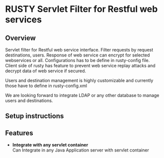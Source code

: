 # RUSTY Servlet Filter for Restful web services

## Overview

Servlet filter for Restful web service interface. Filter requests by request destinations, users. Response of web service can encrypt for selected webservices or all. Configurations has to be define in rusty-config file. Client side of rusty has feature to prevent web service replay attacks and decrypt data of web service if secured. 

Users and destination management is highly customizable and currently those have to define in rusty-config.xml

We are looking forward to integrate LDAP or any other database to manage users and destinations.

## Setup instructions



## Features

* **Integrate with any servlet container**  
 Can Integrate in any Java Application server with servlet container





